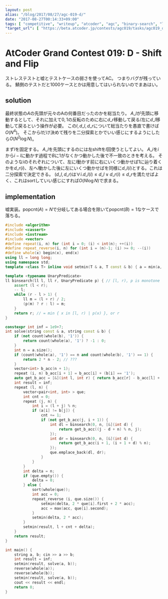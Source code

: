 ```yaml
---
layout: post
alias: "/blog/2017/08/27/agc-019-d/"
date: "2017-08-27T00:14:33+09:00"
tags: [ "competitive", "writeup", "atcoder", "agc", "binary-search", "lie" ]
"target_url": [ "https://beta.atcoder.jp/contests/agc019/tasks/agc019_d" ]
---
```


# AtCoder Grand Contest 019: D - Shift and Flip

ストレステストと嘘とテストケースの弱さを使ってAC。
つまりバグが残っている。
鯖側のテストだと$1000$ケースとかは用意してはいられないのでまあはい。

## solution

最終状態の$A$の先頭が元々のAの何番目だったのかを総当たり。
$A\_l$が先頭に移動するとして、それに加えて$0,1$の反転のために右に$d\_r$移動して戻る/左に$d\_l$移動して戻るという操作が必要。
この$l, d\_l, d\_r$について総当たりを愚直で書けば$O(N^4)$。
そこから$l$だけ決めて残りを二分探索とかでいい感じにするようにしたら$O(N^2 \log N)$。

まず$l$を固定する。
$A\_l$を先頭にするのには左shiftを$l$回使うとしてよい。
$A\_i$を$i$から$i - l$に動かす過程で$B$に$1$がなくかつ動かした後で不一致のときを考える。
そのような$i$のそれぞれについて、左に$l$動かす前に右にいくつ動かせば$1$に辿り着くかを$d\_r(i)$、左へ$l$動かした後に左にいくつ動かせばを同様に$d\_l(i)$とする。これは二分探索で決定できる。
$(d\_l, d\_r)$は$\forall i. d\_l(i) \le d\_l \lor d\_r(i) \le d\_r$を満たせばよく、これはsortしていい感じにすれば$O(N \log N)$で求まる。

## implementation

嘘実装。$\mathrm{popcnt}(A) = N$で分岐してある場合を除いて$\mathrm{popcnt}(B) = 1$なケースで落ちる。

``` c++
#include <algorithm>
#include <cassert>
#include <iostream>
#include <vector>
#define repeat(i, n) for (int i = 0; (i) < int(n); ++(i))
#define repeat_reverse(i, n) for (int i = (n)-1; (i) >= 0; --(i))
#define whole(x) begin(x), end(x)
using ll = long long;
using namespace std;
template <class T> inline void setmin(T & a, T const & b) { a = min(a, b); }

template <typename UnaryPredicate>
ll binsearch(ll l, ll r, UnaryPredicate p) { // [l, r), p is monotone
    assert (l < r);
    -- l;
    while (r - l > 1) {
        ll m = (l + r) / 2;
        (p(m) ? r : l) = m;
    }
    return r; // = min { x in [l, r) | p(x) }, or r
}

constexpr int inf = 1e9+7;
int solve(string const & a, string const & b) {
    if (not count(whole(b), '1')) {
        return count(whole(a), '1') ? -1 : 0;
    }
    int n = a.size();
    if (count(whole(a), '1') == n and count(whole(b), '1') == 1) {
        return 2 * n - 2; // ???
    }
    vector<int> b_acc(n + 1);
    repeat (i, n) b_acc[i + 1] = b_acc[i] + (b[i] == '1');
    auto get_b_acc = [&](int l, int r) { return b_acc[r] - b_acc[l] + (l > r ? b_acc[n] : 0); };
    int result = inf;
    repeat (l, n) {
        vector<pair<int, int> > que;
        int cnt = 0;
        repeat (j, n) {
            int i = (l + j) % n;
            if (a[i] != b[j]) {
                cnt += 1;
                if (not get_b_acc(j, i + 1)) {
                    int dl = binsearch(0, n, [&](int d) {
                        return get_b_acc((j - d + n) % n, j);
                    });
                    int dr = binsearch(0, n, [&](int d) {
                        return get_b_acc(i + 1, (i + 1 + d) % n);
                    });
                    que.emplace_back(dl, dr);
                }
            }
        }
        int delta = n;
        if (que.empty()) {
            delta = 0;
        } else {
            sort(whole(que));
            int acc = 0;
            repeat_reverse (i, que.size()) {
                setmin(delta, 2 * que[i].first + 2 * acc);
                acc = max(acc, que[i].second);
            }
            setmin(delta, 2 * acc);
        }
        setmin(result, l + cnt + delta);
    }
    return result;
}

int main() {
    string a, b; cin >> a >> b;
    int result = inf;
    setmin(result, solve(a, b));
    reverse(whole(a));
    reverse(whole(b));
    setmin(result, solve(a, b));
    cout << result << endl;
    return 0;
}
```
